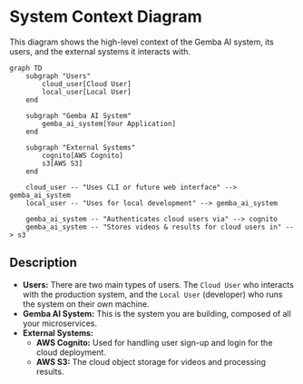 # System Context Diagram

This diagram shows the high-level context of the Gemba AI system, its users, and the external systems it interacts with.

```mermaid
graph TD
    subgraph "Users"
        cloud_user[Cloud User]
        local_user[Local User]
    end

    subgraph "Gemba AI System"
        gemba_ai_system[Your Application]
    end

    subgraph "External Systems"
        cognito[AWS Cognito]
        s3[AWS S3]
    end

    cloud_user -- "Uses CLI or future web interface" --> gemba_ai_system
    local_user -- "Uses for local development" --> gemba_ai_system

    gemba_ai_system -- "Authenticates cloud users via" --> cognito
    gemba_ai_system -- "Stores videos & results for cloud users in" --> s3

```

## Description

*   **Users:** There are two main types of users. The `Cloud User` who interacts with the production system, and the `Local User` (developer) who runs the system on their own machine.
*   **Gemba AI System:** This is the system you are building, composed of all your microservices.
*   **External Systems:**
    *   **AWS Cognito:** Used for handling user sign-up and login for the cloud deployment.
    *   **AWS S3:** The cloud object storage for videos and processing results.
